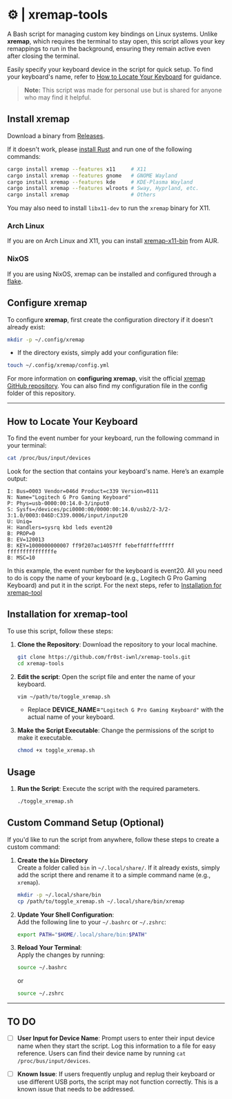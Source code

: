 # ⚙️ | xremap-tools

A Bash script for managing custom key bindings on Linux systems. Unlike **xremap**, which requires the terminal to stay open, this script allows your key remappings to run in the background, ensuring they remain active even after closing the terminal.

Easily specify your keyboard device in the script for quick setup. To find your keyboard's name, refer to [How to Locate Your Keyboard](#how-to-locate-your-keyboard) for guidance.

> **Note:** This script was made for personal use but is shared for anyone who may find it helpful.


## Install xremap

Download a binary from [Releases](https://github.com/k0kubun/xremap/releases).

If it doesn't work, please [install Rust](https://doc.rust-lang.org/cargo/getting-started/installation.html)
and run one of the following commands:

```bash
cargo install xremap --features x11     # X11
cargo install xremap --features gnome   # GNOME Wayland
cargo install xremap --features kde     # KDE-Plasma Wayland
cargo install xremap --features wlroots # Sway, Hyprland, etc.
cargo install xremap                    # Others
```

You may also need to install `libx11-dev` to run the `xremap` binary for X11.

### Arch Linux

If you are on Arch Linux and X11, you can install [xremap-x11-bin](https://aur.archlinux.org/packages/xremap-x11-bin/) from AUR.

### NixOS

If you are using NixOS, xremap can be installed and configured through a [flake](https://github.com/xremap/nix-flake/).

## Configure xremap

To configure **xremap**, first create the configuration directory if it doesn't already exist:

```bash
mkdir -p ~/.config/xremap
```
- If the directory exists, simply add your configuration file:
```bash
touch ~/.config/xremap/config.yml
```

For more information on **configuring xremap**, visit the official [xremap GitHub repository](https://github.com/xremap/xremap?tab=readme-ov-file#configuration). You can also find my configuration file in the config folder of this repository.


---


## How to Locate Your Keyboard

To find the event number for your keyboard, run the following command in your terminal:

```bash
cat /proc/bus/input/devices
```

Look for the section that contains your keyboard's name. Here’s an example output:

```
I: Bus=0003 Vendor=046d Product=c339 Version=0111
N: Name="Logitech G Pro Gaming Keyboard"
P: Phys=usb-0000:00:14.0-3/input0
S: Sysfs=/devices/pci0000:00/0000:00:14.0/usb2/2-3/2-3:1.0/0003:046D:C339.0006/input/input20
U: Uniq=
H: Handlers=sysrq kbd leds event20 
B: PROP=0
B: EV=120013
B: KEY=1000000000007 ff9f207ac14057ff febeffdfffefffff fffffffffffffffe
B: MSC=10
```

In this example, the event number for the keyboard is event20. All you need to do is copy the name of your keyboard (e.g., Logitech G Pro Gaming Keyboard) and put it in the script. For the next steps, refer to [Installation for xremap-tool](#installation-for-xremap-tool)


## Installation for xremap-tool

To use this script, follow these steps:

1. **Clone the Repository**: Download the repository to your local machine.
   ```bash
   git clone https://github.com/fr0st-iwnl/xremap-tools.git
   cd xremap-tools
   ```

2. **Edit the script**: Open the script file and enter the name of your keyboard.
   ```bash
   vim ~/path/to/toggle_xremap.sh 
   ```
    - Replace **DEVICE_NAME=**`"Logitech G Pro Gaming Keyboard"` with the actual name of your keyboard.

3. **Make the Script Executable**: Change the permissions of the script to make it executable.
   ```bash
   chmod +x toggle_xremap.sh
   ```

## Usage

1. **Run the Script**: Execute the script with the required parameters.
   ```bash
   ./toggle_xremap.sh
   ```

## Custom Command Setup (Optional)

If you'd like to run the script from anywhere, follow these steps to create a custom command:

1. **Create the `bin` Directory**  
   Create a folder called `bin` in `~/.local/share/`. If it already exists, simply add the script there and rename it to a simple command name (e.g., `xremap`).

   ```bash
   mkdir -p ~/.local/share/bin
   cp /path/to/toggle_xremap.sh ~/.local/share/bin/xremap
   ```

2. **Update Your Shell Configuration**:  
   Add the following line to your `~/.bashrc` or `~/.zshrc`:

   ```bash
   export PATH="$HOME/.local/share/bin:$PATH"
   ```

3. **Reload Your Terminal**:  
   Apply the changes by running:

   ```bash
   source ~/.bashrc
   ```

   or

   ```bash
   source ~/.zshrc
   ```

---

## TO DO

- [ ] **User Input for Device Name**: Prompt users to enter their input device name when they start the script. Log this information to a file for easy reference. Users can find their device name by running `cat /proc/bus/input/devices`.

- [ ] **Known Issue**: If users frequently unplug and replug their keyboard or use different USB ports, the script may not function correctly. This is a known issue that needs to be addressed.

